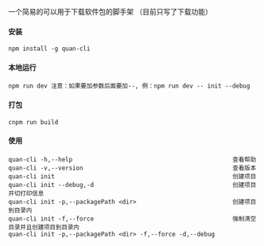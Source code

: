 一个简易的可以用于下载软件包的脚手架 （目前只写了下载功能）
#### 安装
    npm install -g quan-cli
#### 本地运行
    npm run dev 注意：如果要加参数后面要加--, 例：npm run dev -- init --debug
#### 打包
    cnpm run build
#### 使用
    quan-cli -h,--help                                             查看帮助
    quan-cli -v,--version                                          查看版本
    quan-cli init                                                  创建项目
    quan-cli init --debug,-d                                       创建项目并切打印信息
    quan-cli init -p,--packagePath <dir>                           创建项目到目录内
    quan-cli init -f,--force                                       强制清空目录并且创建项目到目录内
    quan-cli init -p,--packagePath <dir> -f,--force -d,--debug                                                     
